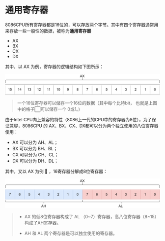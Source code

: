# 通用寄存器

8086CPU所有寄存器都是16位的，可以存放两个字节。其中有四个寄存器通常用来存放一些一般性的数据，被称为**通用寄存器**

- AX
- BX
- CX
- DX

其中，以 AX 为例，寄存器的逻辑结构如下图所示：

<img src="https://github.com/terminator-128/FairLand.github.io/raw/master/pictures/16位寄存器逻辑结构.jpg" style="zoom:80%;" />

> 一个16位寄存器可以储存一个16位的数据（其中每个比特bit， 也就是上图中的格子:white_large_square:可以储存一个 0或1。)

由于Intel CPU向上兼容的特性（8086上一代的CPU中的寄存器为8位），为了保证兼容，8086CPU 的 AX、BX、CX、DX都可以分为两个独立使用的八位寄存器使用：

- AX 可以分为 AH、AL；
- BX 可以分为 BH、BL；
- CX 可以分为 CH、CL；
- DX 可以分为 DH、DL；

其中，又以 AX 为例 :new_moon_with_face: ，16寄存器分解成8位寄存器：

<img src="https://github.com/terminator-128/FairLand.github.io/raw/master/pictures/16位寄存器的8位组成.jpg" style="zoom:80%;" />

> - AX 的低8位寄存器构成了 AL （0\~7）寄存器，高八位寄存器（8\~15）构成了AH寄存器。
>
> - AH 和 AL 两个寄存器是可以独立使用的寄存器。

